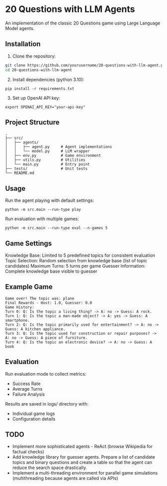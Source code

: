 # 20 Questions with LLM Agents

An implementation of the classic 20 Questions game using Large Language Model agents.

## Installation

1. Clone the repository:

```bash
git clone https://github.com/yourusername/20-questions-with-llm-agent.git
cd 20-questions-with-llm-agent
```

2. Install dependencies (python 3.10):

```
pip install -r requirements.txt
```

3. Set up OpenAI API key:

```
export OPENAI_API_KEY="your-api-key"
```

## Project Structure

```
.
├── src/
│   ├── agents/
│   │   ├── agent.py     # Agent implementations
│   │   └── model.py     # LLM wrapper
│   ├── env.py           # Game environment
│   ├── utils.py         # Utilities
│   └── main.py          # Entry point
├── tests/               # Unit tests
└── README.md
```

## Usage

Run the agent playing with default settings:

```
python -m src.main --run-type play
```

Run evaluation with multiple games:
```
python -m src.main --run-type eval --n-games 5
```


## Game Settings
Knowledge Base: Limited to 5 predefined topics for consistent evaluation
Topic Selection: Random selection from knowledge base (list of topic candidates)
Maximum Turns: 5 turns per game
Guesser Information: Complete knowledge base  visible to guesser


## Example Game

```Game
Game over! The topic was: plane
Final Rewards - Host: 1.0, Guesser: 0.0
Game History:
Turn 0: Q: Is the topic a living thing? -> A: no -> Guess: A rock.
Turn 1: Q: Is the topic a man-made object? -> A: yes -> Guess: A smartphone.
Turn 2: Q: Is the topic primarily used for entertainment? -> A: no -> Guess: A kitchen appliance.
Turn 3: Q: Is the topic used for construction or repair purposes? -> A: no -> Guess: A piece of furniture.
Turn 4: Q: Is the topic an electronic device? -> A: no -> Guess: A book
```

## Evaluation
Run evaluation mode to collect metrics:

* Success Rate
* Average Turns
* Failure Analysis

Results are saved in logs/ directory with:

* Individual game logs
* Configuration details


## TODO
* Implement more sophisticated agents - ReAct (browse Wikipedia for factual checks)
* Add knowledge library for guesser agents. Prepare a list of candidate topics and binary questions and create a table so that the agent can reduce the search space drastically.
* Implement a multi-threading environment for parallel game simulations (multithreading because agents are called via APIs)

